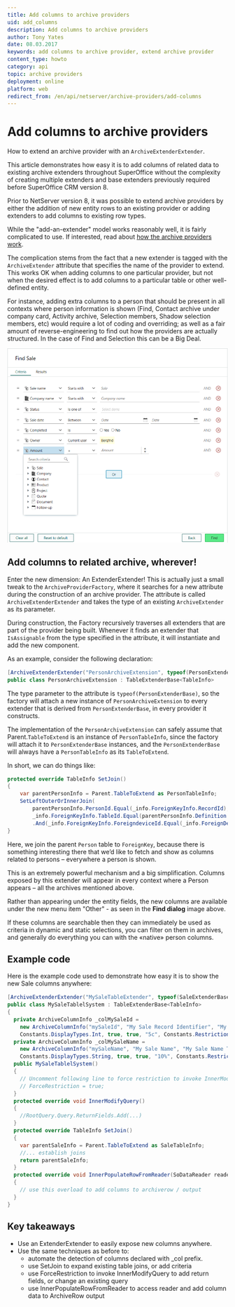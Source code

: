 ```yaml
---
title: Add columns to archive providers
uid: add_columns
description: Add columns to archive providers
author: Tony Yates
date: 08.03.2017
keywords: add columns to archive provider, extend archive provider
content_type: howto
category: api
topic: archive providers
deployment: online
platform: web
redirect_from: /en/api/netserver/archive-providers/add-columns
---
```


# Add columns to archive providers

How to extend an archive provider with an `ArchiveExtenderExtender`.

This article demonstrates how easy it is to add columns of related data to existing archive extenders throughout SuperOffice without the complexity of creating multiple extenders and base extenders previously required before SuperOffice CRM version 8.

Prior to NetServer version 8, it was possible to extend archive providers by either the addition of new entity rows to an existing provider or adding extenders to add columns to existing row types.

While the "add-an-extender" model works reasonably well, it is fairly complicated to use. If interested, read about [how the archive providers work][1].

The complication stems from the fact that a new extender is tagged with the `ArchiveExtender` attribute that specifies the name of the provider to extend. This works OK when adding columns to one particular provider, but not when the desired effect is to add columns to a particular table or other well-defined entity.

For instance, adding extra columns to a person that should be present in all contexts where person information is shown (Find, Contact archive under company card, Activity archive, Selection members, Shadow selection members, etc) would require a lot of coding and overriding; as well as a fair amount of reverse-engineering to find out how the providers are actually structured. In the case of Find and Selection this can be a Big Deal.

![Find sale, criteria tab -screenshot][img1]

## Add columns to related archive, wherever!

Enter the new dimension: An ExtenderExtender! This is actually just a small tweak to the `ArchiveProviderFactory`, where it searches for a new attribute during the construction of an archive provider. The attribute is called `ArchiveExtenderExtender` and takes the type of an existing `ArchiveExtender` as its parameter.

During construction, the Factory recursively traverses all extenders that are part of the provider being built. Whenever it finds an extender that `IsAssignable` from the type specified in the attribute, it will instantiate and add the new component.

As an example, consider the following declaration:

```csharp
[ArchiveExtenderExtender("PersonArchiveExtension", typeof(PersonExtenderBase), int.MaxValue / 2)]
public class PersonArchiveExtension : TableExtenderBase<TableInfo>
```

The type parameter to the attribute is `typeof(PersonExtenderBase)`, so the factory will attach a new instance of `PersonArchiveExtension` to every extender that is derived from `PersonExtenderBase`, in every provider it constructs.

The implementation of the `PersonArchiveExtension` can safely assume that Parent.`TableToExtend` is an instance of `PersonTableInfo`, since the factory will attach it to `PersonExtenderBase` instances, and the `PersonExtenderBase` will always have a `PersonTableInfo` as its `TableToExtend`.

In short, we can do things like:

```csharp
protected override TableInfo SetJoin()
{
    var parentPersonInfo = Parent.TableToExtend as PersonTableInfo;
    SetLeftOuterOrInnerJoin(
        parentPersonInfo.PersonId.Equal(_info.ForeignKeyInfo.RecordId),
        _info.ForeignKeyInfo.TableId.Equal(parentPersonInfo.Definition.TableNumber)
        .And(_info.ForeignKeyInfo.ForeigndeviceId.Equal(_info.ForeignDeviceId)));
}
```

Here, we join the parent `Person` table to `ForeignKey`, because there is something interesting there that we’d like to fetch and show as columns related to persons – everywhere a person is shown.

This is an extremely powerful mechanism and a big simplification. Columns exposed by this extender will appear in every context where a Person appears – all the archives mentioned above.

Rather than appearing under the entity fields, the new columns are available under the new menu item "Other" - as seen in the **Find dialog** image above.

If these columns are searchable then they can immediately be used as criteria in dynamic and static selections, you can filter on them in archives, and generally do everything you can with the «native» person columns.

## Example code

Here is the example code used to demonstrate how easy it is to show the new Sale columns anywhere:

```csharp
[ArchiveExtenderExtender("MySaleTableExtender", typeof(SaleExtenderBase), int.MaxValue / 2)]
public class MySaleTablelSystem : TableExtenderBase<TableInfo>
{
  private ArchiveColumnInfo _colMySaleId =
    new ArchiveColumnInfo("mySaleId", "My Sale Record Identifier", "My Sale Record Identifer Tooltip",
    Constants.DisplayTypes.Int, true, true, "5c", Constants.RestrictionTypes.Int);
  private ArchiveColumnInfo _colMySaleName =
    new ArchiveColumnInfo("mySaleName", "My Sale Name", "My Sale Name Tooltip",
    Constants.DisplayTypes.String, true, true, "10%", Constants.RestrictionTypes.String);
  public MySaleTablelSystem()
  {
    // Uncomment following line to force restriction to invoke InnerModifyQuery
    // ForceRestriction = true;
  }
  protected override void InnerModifyQuery()
  {
    //RootQuery.Query.ReturnFields.Add(...)
  }
  protected override TableInfo SetJoin()
  {
    var parentSaleInfo = Parent.TableToExtend as SaleTableInfo;
    //... establish joins
    return parentSaleInfo;
  }
  protected override void InnerPopulateRowFromReader(SoDataReader reader, ArchiveRow row)
  {
    // use this overload to add columns to archiverow / output
  }
}
```

## Key takeaways

* Use an ExtenderExtender to easily expose new columns anywhere.
* Use the same techniques as before to:
  * automate the detection of columns declared with \_col prefix.
  * use SetJoin to expand existing table joins, or add criteria
  * use ForceRestriction to invoke InnerModifyQuery to add return fields, or change an existing query
  * use InnerPopulateRowFromReader to access reader and add column data to ArchiveRow output

<!-- Referenced links -->
[1]: index.md

<!-- Referenced images -->
[img1]: media/extenderextender.png
